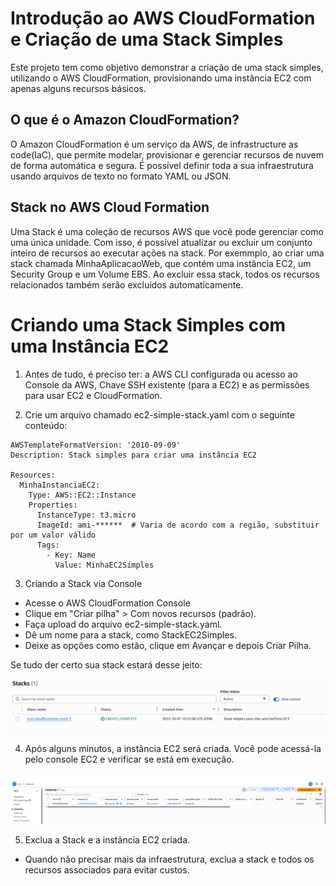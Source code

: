 # Introdução ao AWS CloudFormation e Criação de uma Stack Simples

Este projeto tem como objetivo demonstrar a criação de uma stack simples, utilizando o AWS CloudFormation, provisionando uma instância EC2 com apenas alguns recursos básicos. 

## O que é o Amazon CloudFormation?

O Amazon CloudFormation é um serviço da AWS, de infrastructure as code(IaC), que permite modelar, provisionar e gerenciar recursos de nuvem de forma automática e segura. É possível definir toda a sua infraestrutura usando arquivos de texto no formato YAML ou JSON.

## Stack no AWS Cloud Formation

Uma Stack é uma coleção de recursos AWS que você pode gerenciar como uma única unidade. Com isso, é possível atualizar ou excluir um conjunto inteiro de recursos ao executar ações na stack. Por exemmplo, ao criar uma stack chamada MinhaAplicacaoWeb, que contém uma instância EC2, um Security Group e um Volume EBS. Ao excluir essa stack, todos os recursos relacionados também serão excluídos automaticamente.


# Criando uma Stack Simples com uma Instância EC2

1. Antes de tudo, é preciso ter: a AWS CLI configurada ou acesso ao Console da AWS, Chave SSH existente (para a EC2) e as permissões para usar EC2 e CloudFormation.

2. Crie um arquivo chamado ec2-simple-stack.yaml com o seguinte conteúdo:

```
AWSTemplateFormatVersion: '2010-09-09'
Description: Stack simples para criar uma instância EC2

Resources:
  MinhaInstanciaEC2:
    Type: AWS::EC2::Instance
    Properties:
      InstanceType: t3.micro
      ImageId: ami-******  # Varia de acordo com a região, substituir por um valor válido
      Tags:
        - Key: Name
          Value: MinhaEC2Simples

```

3. Criando a Stack via Console
- Acesse o AWS CloudFormation Console
- Clique em "Criar pilha" > Com novos recursos (padrão).
- Faça upload do arquivo ec2-simple-stack.yaml.
- Dê um nome para a stack, como StackEC2Simples.
- Deixe as opções como estão, clique em Avançar e depois Criar Pilha.

Se tudo der certo sua stack estará desse jeito:

<p align="center">
    <img src="images/stack-created.png" alt="stack criada com sucesso">
</p>

4. Após alguns minutos, a instância EC2 será criada. Você pode acessá-la pelo console EC2 e verificar se está em execução.

<p align="center">
    <img src="images/ec2_created.png" alt="EC2 criada com sucesso">
</p>

5. Exclua a Stack e a instância EC2 criada.
- Quando não precisar mais da infraestrutura, exclua a stack e todos os recursos associados para evitar custos.

